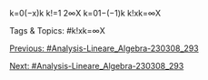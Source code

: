 k=0(−x)k
k!=1
2∞X
k=01−(−1)k
k!xk=∞X

   Tags & Topics:
   #k!xk=∞X

[Previous: #Analysis-Lineare_Algebra-230308_293](Analysis-Lineare_Algebra-230308_293.md)

[Next: #Analysis-Lineare_Algebra-230308_293](Analysis-Lineare_Algebra-230308_293.md)